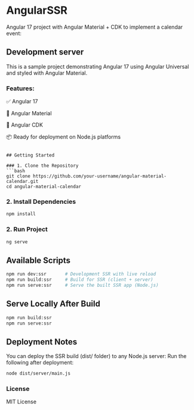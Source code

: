 # AngularSSR

Angular 17 project with Angular Material + CDK to implement a calendar event:

## Development server

This is a sample project demonstrating Angular 17 using Angular Universal and styled with Angular Material.

### Features:

✅ Angular 17

🎨 Angular Material

🎨 Angular CDK

📦 Ready for deployment on Node.js platforms

```

## Getting Started

### 1. Clone the Repository
```bash
git clone https://github.com/your-username/angular-material-calendar.git
cd angular-material-calendar
```

### 2. Install Dependencies
```bash
npm install

```

### 2. Run Project
```bash
ng serve

```

## Available Scripts
```bash
npm run dev:ssr       # Development SSR with live reload
npm run build:ssr     # Build for SSR (client + server)
npm run serve:ssr     # Serve the built SSR app (Node.js)

```

## Serve Locally After Build
```bash
npm run build:ssr
npm run serve:ssr


```

## Deployment Notes
You can deploy the SSR build (dist/ folder) to any Node.js server:
Run the following after deployment:

```bash
node dist/server/main.js

```

### License
MIT License

